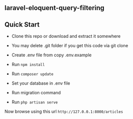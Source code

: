 
## laravel-eloquent-query-filtering

## Quick Start

- Clone this repo or download and extract it somewhere
- You may delete .git folder if you get this code via git clone

- Create .env file from copy .env.example 

- Run ``npm install``

- Run ```composer update```

- Set your database in .env file

- Run migration command

- Run ```php artisan serve```

Now browse using this url ```http://127.0.0.1:8000/articles```

